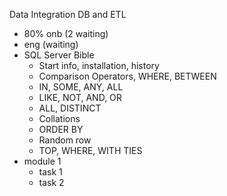 Data Integration DB and ETL

- 80% onb (2 waiting)
- eng (waiting)
- SQL Server Bible
	- Start info, installation, history
	- Comparison Operators, WHERE, BETWEEN
	- IN, SOME, ANY, ALL
	- LIKE, NOT, AND, OR
	- ALL, DISTINCT
	- Collations
	- ORDER BY
	- Random row
	- TOP, WHERE, WITH TIES
- module 1
	- task 1
	- task 2